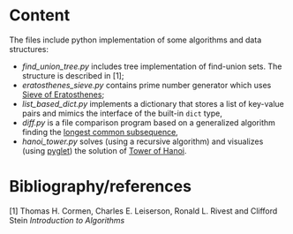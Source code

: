 # Content
The files include python implementation of some algorithms and data structures:
- *find_union_tree.py* includes tree implementation of find-union sets. The structure is described in [1];
- *eratosthenes_sieve.py* contains prime number generator which uses [Sieve of Eratosthenes](https://en.wikipedia.org/wiki/Sieve_of_Eratosthenes);
- *list_based_dict.py* implements a dictionary that stores a list of key-value pairs and mimics the interface of the built-in `dict` type,
- *diff.py* is a file comparison program based on a generalized algorithm finding the [longest common subsequence](https://en.wikipedia.org/wiki/Longest_common_subsequence),
- *hanoi_tower.py* solves (using a recursive algorithm) and visualizes (using [pyglet](https://pyglet.org/)) the solution of [Tower of Hanoi](https://en.wikipedia.org/wiki/Tower_of_Hanoi).

# Bibliography/references
[1] Thomas H. Cormen, Charles E. Leiserson, Ronald L. Rivest and Clifford Stein *Introduction to Algorithms*
